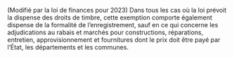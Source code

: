 (Modifié par la loi de finances pour 2023) Dans tous les cas où la loi prévoit la dispense des droits de timbre, cette exemption comporte également dispense de la formalité de l’enregistrement, sauf en ce qui concerne les adjudications au rabais et marchés pour constructions, réparations, entretien, approvisionnement et fournitures dont le prix doit être payé par l’État, les départements et les communes.
